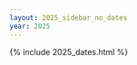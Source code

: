 ```yaml
---
layout: 2025_sidebar_no_dates
year: 2025
---
```

<!-- <script src="https://ajax.googleapis.com/ajax/libs/jquery/3.5.1/jquery.min.js"></script> -->

<script src="https://cdn.staticfile.org/jquery/3.2.1/jquery.min.js"></script>
<script src="https://cdn.staticfile.org/twitter-bootstrap/4.3.1/js/bootstrap.min.js"></script>
<script src="/js/jquery.countdown.js"></script>

{% include 2025_dates.html %}